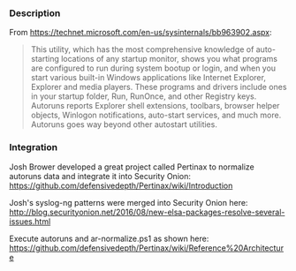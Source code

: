 ### Description
From https://technet.microsoft.com/en-us/sysinternals/bb963902.aspx:
> This utility, which has the most comprehensive knowledge of auto-starting locations of any startup monitor, shows you what programs are configured to run during system bootup or login, and when you start various built-in Windows applications like Internet Explorer, Explorer and media players. These programs and drivers include ones in your startup folder, Run, RunOnce, and other Registry keys. Autoruns reports Explorer shell extensions, toolbars, browser helper objects, Winlogon notifications, auto-start services, and much more. Autoruns goes way beyond other autostart utilities.

### Integration
Josh Brower developed a great project called Pertinax to normalize autoruns data and integrate it into Security Onion:  
https://github.com/defensivedepth/Pertinax/wiki/Introduction

Josh's syslog-ng patterns were merged into Security Onion here:  
http://blog.securityonion.net/2016/08/new-elsa-packages-resolve-several-issues.html

Execute autoruns and ar-normalize.ps1 as shown here:  
https://github.com/defensivedepth/Pertinax/wiki/Reference%20Architecture